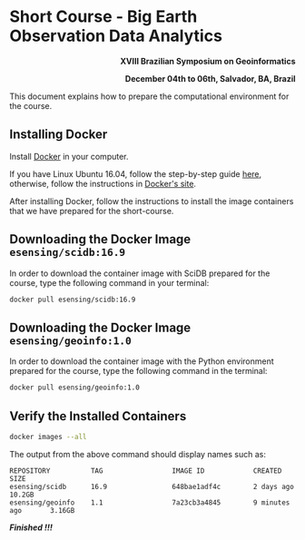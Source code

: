 # Short Course - Big Earth Observation Data Analytics

<p style="font-weight: bold;text-align: right">XVIII Brazilian Symposium on Geoinformatics</p>
<p style="font-weight: bold;text-align: right">December 04th to 06th, Salvador, BA, Brazil</p>

This document explains how to prepare the computational environment for the course.

## Installing Docker

Install [Docker](https://www.docker.com) in your computer.

If you have Linux Ubuntu 16.04, follow the step-by-step guide [here](https://www.digitalocean.com/community/tutorials/como-instalar-e-usar-o-docker-no-ubuntu-16-04-pt), otherwise, follow the instructions in [Docker's site](https://www.docker.com/community-edition).

After installing Docker, follow the instructions to install the image containers that we have prepared for the short-course.


## Downloading the Docker Image `esensing/scidb:16.9`

In order to download the container image with SciDB prepared for the course, type the following command in your terminal:
```bash
docker pull esensing/scidb:16.9
```


## Downloading the Docker Image `esensing/geoinfo:1.0`

In order to download the container image with the Python environment prepared for the course, type the following command in the terminal:
```bash
docker pull esensing/geoinfo:1.0
```


## Verify the Installed Containers

```bash
docker images --all
```

The output from the above command should display names such as:
```
REPOSITORY          TAG                 IMAGE ID            CREATED             SIZE
esensing/scidb      16.9                648bae1adf4c        2 days ago          10.2GB
esensing/geoinfo    1.1                 7a23cb3a4845        9 minutes ago       3.16GB
```


***Finished !!!***

